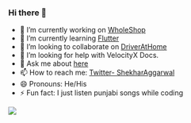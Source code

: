 ### Hi there 👋

- 🔭 I’m currently working on [WholeShop](https://github.com/shekharAggarwal/WholeShop)
- 🌱 I’m currently learning [Flutter](flutter.dev)
- 👯 I’m looking to collaborate on [DriverAtHome](https://github.com/shekharAggarwal/DAH)
- 🤔 I’m looking for help with VelocityX Docs.
- 💬 Ask me about [here](https://github.com/shekharAggarwal/shekharAggarwal//issues)
- 📫 How to reach me: [Twitter- ShekharAggarwal](https://twitter.com/ShekharAggarw17)
- 😄 Pronouns: He/His
- ⚡ Fun fact: I just listen punjabi songs while coding

<img src="https://github-readme-stats.vercel.app/api?username=shekharAggarwal&&show_icons=true&title_color=ffffff&icon_color=bb2acf&text_color=daf7dc&bg_color=151515"/>
